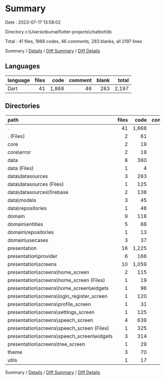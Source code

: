 # Summary

Date : 2023-07-17 13:58:02

Directory c:\\Users\\nbuma\\flutter-projects\\chatbot\\lib

Total : 41 files,  1868 codes, 46 comments, 283 blanks, all 2197 lines

Summary / [Details](details.md) / [Diff Summary](diff.md) / [Diff Details](diff-details.md)

## Languages
| language | files | code | comment | blank | total |
| :--- | ---: | ---: | ---: | ---: | ---: |
| Dart | 41 | 1,868 | 46 | 283 | 2,197 |

## Directories
| path | files | code | comment | blank | total |
| :--- | ---: | ---: | ---: | ---: | ---: |
| . | 41 | 1,868 | 46 | 283 | 2,197 |
| . (Files) | 2 | 61 | 1 | 8 | 70 |
| core | 2 | 19 | 0 | 6 | 25 |
| core\\error | 2 | 19 | 0 | 6 | 25 |
| data | 8 | 360 | 24 | 74 | 458 |
| data (Files) | 1 | 4 | 0 | 2 | 6 |
| data\\datasources | 3 | 263 | 24 | 54 | 341 |
| data\\datasources (Files) | 1 | 125 | 11 | 29 | 165 |
| data\\datasources\\firebase | 2 | 138 | 13 | 25 | 176 |
| data\\models | 3 | 45 | 0 | 12 | 57 |
| data\\repositories | 1 | 48 | 0 | 6 | 54 |
| domain | 9 | 116 | 0 | 34 | 150 |
| domain\\entities | 5 | 66 | 0 | 20 | 86 |
| domain\\repositories | 1 | 13 | 0 | 2 | 15 |
| domain\\usecases | 3 | 37 | 0 | 12 | 49 |
| presentation | 16 | 1,225 | 21 | 145 | 1,391 |
| presentation\\provider | 6 | 166 | 0 | 46 | 212 |
| presentation\\screens | 10 | 1,059 | 21 | 99 | 1,179 |
| presentation\\screens\\home_screen | 2 | 115 | 1 | 9 | 125 |
| presentation\\screens\\home_screen (Files) | 1 | 19 | 0 | 3 | 22 |
| presentation\\screens\\home_screen\\widgets | 1 | 96 | 1 | 6 | 103 |
| presentation\\screens\\login_register_screen | 1 | 120 | 4 | 12 | 136 |
| presentation\\screens\\profile_screen | 1 | 31 | 0 | 6 | 37 |
| presentation\\screens\\settings_screen | 1 | 125 | 0 | 9 | 134 |
| presentation\\screens\\speech_screen | 4 | 639 | 16 | 59 | 714 |
| presentation\\screens\\speech_screen (Files) | 1 | 325 | 16 | 39 | 380 |
| presentation\\screens\\speech_screen\\widgets | 3 | 314 | 0 | 20 | 334 |
| presentation\\screens\\tree_screen | 1 | 29 | 0 | 4 | 33 |
| theme | 3 | 70 | 0 | 9 | 79 |
| utils | 1 | 17 | 0 | 7 | 24 |

Summary / [Details](details.md) / [Diff Summary](diff.md) / [Diff Details](diff-details.md)